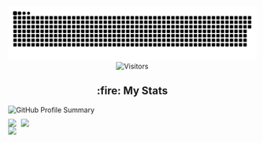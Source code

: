 <div align="center">
  <div align="center">
    <picture>
  <source media="(prefers-color-scheme: dark)" srcset="https://raw.githubusercontent.com/k13wk4/k13wk4/output/github-contribution-grid-snake-dark.svg">
  <source media="(prefers-color-scheme: light)" srcset="https://raw.githubusercontent.com/k13wk4/k13wk4/output/github-contribution-grid-snake.svg">
  <img alt="github contribution grid snake animation" src="https://raw.githubusercontent.com/k13wk4/k13wk4/output/github-contribution-grid-snake.svg">
</picture>
  </div>
  <img alt="Visitors" src="https://komarev.com/ghpvc/?username=k13wk4&label=Profile%20Visits&style=for-the-badge" />
  <br>
<!--<a href="https://t.me/k13wk4">
    <img src="https://img.shields.io/badge/-Channel-1a1b27?style=for-the-badge&logo=telegram" alt="Telegram channel">
  </a>-->
</div>

<div id="stats" align="center" style="display: flex; flex-direction: column;">
    <h2>:fire: My Stats</h2>
    <a style="display: flex; align-items: center;">
        <img src="https://github-profile-summary-cards.vercel.app/api/cards/profile-details?username=k13wk4&theme=dark" alt="GitHub Profile Summary" style="margin-bottom: 10px;" />
    </a>
    <a style="display: flex;">
        <img src="https://github-profile-summary-cards.vercel.app/api/cards/repos-per-language?username=k13wk4&theme=dark" style="margin-right: 10px;">
        <img src="https://github-readme-stats.vercel.app/api?username=k13wk4&show_icons=true&theme=neon">
    </a>
</div>

<!--horizontal divider(gradiant)-->
<img src="https://user-images.githubusercontent.com/73097560/115834477-dbab4500-a447-11eb-908a-139a6edaec5c.gif">
